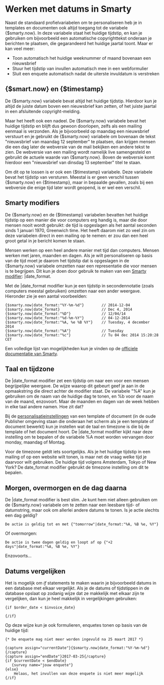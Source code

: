 # Werken met datums in Smarty

Naast de standaard profielvariabelen om te personaliseren heb je in templates
en documenten ook altijd toegang tot de variabele {$smarty.now}. In deze variabele
staat het huidige tijdstip, en kan je gebruiken om bijvoorbeeld een automatische 
copyrighttekst onderaan je berichten te plaatsen, die gegarandeerd het huidige 
jaartal toont. Maar er kan veel meer:

* Toon automatisch het huidige weeknummer of maand bovenaan een nieuwsbrief
* Stuur het tijdstip van invullen automatisch mee in een webformulier
* Sluit een enquete automatisch nadat de uiterste invuldatum is verstreken


## {$smart.now} en {$timestamp}

De {$smarty.now} variabele bevat altijd het huidige tijdstip. Hierdoor kun je
altijd de juiste datum boven een nieuwsbrief kan zetten, of het juiste jaartal 
in een afsluitende copyright-melding.

Maar het heeft ook een nadeel. De {$smarty.now} variabele bevat het huidige 
tijdstip en blijft dus gewoon doorlopen, zelfs als een mailing eenmaal is 
verzonden. Als je bijvoorbeeld op maandag een nieuwsbrief verstuurt en je gebruikt 
de {$smarty.now} variabele om bovenaan de tekst "nieuwsbrief van maandag 12 september" 
te plaatsen, dan krijgen mensen die een dag later de webversie van de mail bekijken 
een andere tekst te zien. De webversie van een mailing wordt namelijk live
samengesteld en gebruikt de actuele waarde van {$smarty.now}. Boven de webversie
komt hierdoor een "nieuwsbrief van dinsdag 13 september" titel te staan.

Om dit op te lossen is er ook een {$timestamp} variabele. Deze variabele bevat
het tijdstip van versturen. Meestal is er geen verschil tussen {$smarty.now}
en {$timestamp}, maar in bepaalde gevallen, zoals bij een webversie die enige
tijd later wordt geopend, is er wel een verschil.


## Smarty modifiers

De {$smarty.now} en de {$timestamp} variabelen bevatten het huidige tijdstip op 
een manier die voor computers erg handig is, maar die door mensen nooit wordt 
gebruikt: de tijd is opgeslagen als het aantal seconden sinds 1 januari 1970, 
Greenwich time. Het heeft daarom niet zo veel zin om deze variabelen direct in 
een mailing op te nemen: er zou dan een heel groot getal in je bericht komen te staan.

Mensen werken op een heel andere manier met tijd dan computers. Mensen werken
met jaren, maanden en dagen. Als je wilt personaliseren op basis van de tijd
moet je daarom het tijdstip dat is opgeslagen in de {$smarty.now} variabele
omzetten naar een representatie die voor mensen is te begrijpen. Dit kun je
doen door gebruik te maken van een [Smarty modifier](personalization-modifiers):
|date_format.

Met de |date_format modifier kun je een tijdstip in secondennotatie (zoals
computers meestal gebruiken) omzetten naar een ander weergave. Hieronder zie
je een aantal voorbeelden: 

    {$smarty.now|date_format:"%Y-%m-%d"}        // 2014-12-04
    {$smarty.now|date_format}                   // Dec 4, 2014
    {$smarty.now|date_format:"%D"}              // 12/04/14
    {$smarty.now|date_format:"%d-%m-%Y"}        // 04-12-2014
    {$smarty.now|date_format:"%A, %e %B %Y"}    // Tuesday, 4 december 2014
    {$smarty.now|date_format:"%A"}              // Tuesday
    {$smarty.now|date_format:"%c"}              // Tu 04 dec 2014 15:20:28 CET

Een volledige lijst van mogelijkheden kun je vinden op de [officiele
documentatie van Smarty](http://www.smarty.net/docsv2/en/language.modifier.date.format.tpl).


## Taal en tijdzone

De |date_format modifier zet een tijdstip om naar een voor een mensen begrijpelijke
weergave. De wijze waarop dit gebeurt geef je aan in de opmaakstring die direct
achter de modifier staat. De variabele "%A" kun je gebruiken om de naam van 
de huidige dag te tonen, en %b voor de naam van de maand, enzovoort. Maar
de maanden en dagen van de week hebben in elke taal andere namen. Hoe zit dat?

Bij de [personalisatieinstellingen](./personalization-settings.md) van een template 
of document (in de oude Publisher omgeving staan die onderaan het scherm als je 
een template of document bewerkt) kun je instellen wat de taal en timezone is die 
bij de template of het document hoort. De |date_format modifier kijkt naar deze 
instelling om te bepalen of de variabele %A moet worden vervangen door monday, 
maandag of Montag.

Voor de timezone geldt iets soortgelijks. Als je het huidige tijdstip in een mailing
of op een website wilt tonen, is maar net de vraag welke tijd je daarvoor wilt 
gebruiken. De huidige tijd volgens Amsterdam, Tokyo of New York? De date_format
modifier gebruikt de timezone instelling om dit te bepalen.


## Morgen, overmorgen en de dag daarna

De |date_format modifier is best slim. Je kunt hem niet alleen gebruiken om de
{$smarty.now} variabele om te zetten naar een leesbare tijd- of datumstring, 
maar ook om allerlei andere datums te tonen. Is je actie slechts een dag geldig?

    De actie is geldig tot en met {"tomorrow"|date_format:"%A, %B %e, %Y"}

Of overmorgen:

    De actie is twee dagen geldig en loopt af op {"+2 days"|date_format:"%A, %B %e, %Y"}

Enzovoorts...


## Datums vergelijken

Het is mogelijk om *if* statements te maken waarin je bijvoorbeeld datums in
een database met elkaar vergelijkt. Als je de datums of tijdstippen in de database
opslaat op zodanig wijze dat ze makkelijk met elkaar zijn te vergelijken, dan
kun je heel makkelijk in vergelijkingen gebruiken:

    {if $order_date < $invoice_date}
    
    {/if}

Op deze wijze kun je ook formulieren, enquetes tonen op basis van de
huidige tijd:

    {* De enquete mag niet meer worden ingevuld na 25 maart 2017 *}

    {capture assign="currentDate"}{$smarty.now|date_format:"%Y-%m-%d"}{/capture}
    {capture assign="endDate"}2017-03-25{/capture}
    {if $currentDate < $endDate}
       {survey name="jouw enquete"}
    {else}
        Helaas, het invullen van deze enquete is niet meer mogelijk 
    {/if}
